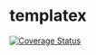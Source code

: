 # templatex

[![Coverage Status](https://coveralls.io/repos/github/mah0x211/templatex/badge.svg?branch=add-github-actions)](https://coveralls.io/github/mah0x211/templatex)
